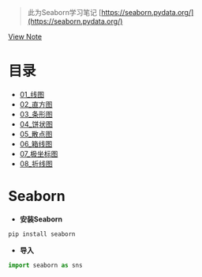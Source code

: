 > 此为Seaborn学习笔记
[https://seaborn.pydata.org/](https://seaborn.pydata.org/)

 [View Note]()

# 目录

- [01_线图](./01_线图.html)
- [02_直方图](./02_直方图.html)
- [03_条形图](03_条形图.html)
- [04_饼状图](04_饼状图.html)
- [05_散点图](./05_散点图.html)
- [06_箱线图](./06_箱线图.html)
- [07_极坐标图](./07_极坐标图.html)
- [08_折线图](./08_折线图.html)

# Seaborn
- **安装Seaborn**
```py
pip install seaborn
```

- **导入**
```py
import seaborn as sns
```